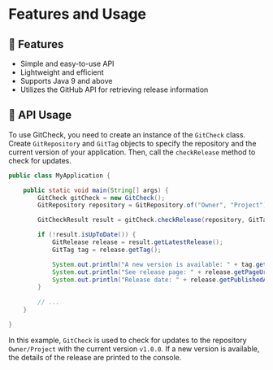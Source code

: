 # Features and Usage

## 💫 Features

- Simple and easy-to-use API
- Lightweight and efficient
- Supports Java 9 and above
- Utilizes the GitHub API for retrieving release information


## 💯 API Usage

To use GitCheck, you need to create an instance of the `GitCheck` class. Create `GitRepository` and `GitTag` objects to specify the repository and the current version of your application. Then, call the `checkRelease` method to check for updates.

```java
public class MyApplication {

    public static void main(String[] args) {
        GitCheck gitCheck = new GitCheck();
        GitRepository repository = GitRepository.of("Owner", "Project");

        GitCheckResult result = gitCheck.checkRelease(repository, GitTag.of("v1.0.0"));

        if (!result.isUpToDate()) {
            GitRelease release = result.getLatestRelease();
            GitTag tag = release.getTag();

            System.out.println("A new version is available: " + tag.getTag());
            System.out.println("See release page: " + release.getPageUrl());
            System.out.println("Release date: " + release.getPublishedAt());
        }
        
        // ...
    }

}
```
In this example, `GitCheck` is used to check for updates to the repository `Owner/Project` with the current version `v1.0.0`. If a new version is available, the details of the release are printed to the console.